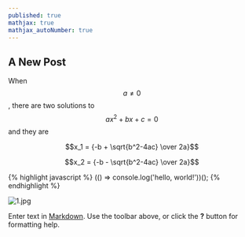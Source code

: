 ```yaml
---
published: true
mathjax: true
mathjax_autoNumber: true
---
```


## A New Post

When $$a \ne 0$$, there are two solutions to $$ax^2 + bx + c = 0$$ and they are

$$x_1 = {-b + \sqrt{b^2-4ac} \over 2a}$$


$$x_2 = {-b - \sqrt{b^2-4ac} \over 2a}$$

{% highlight javascript %}
(() => console.log('hello, world!'))();
{% endhighlight %}

![1.jpg]({{site.baseurl}}/_posts/1.jpg)



Enter text in [Markdown](http://daringfireball.net/projects/markdown/). Use the toolbar above, or click the **?** button for formatting help.
